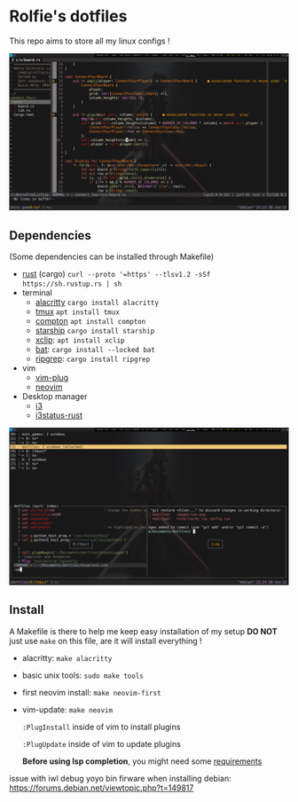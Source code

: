 # Rolfie's dotfiles

This repo aims to store all my linux configs ! 

![vim](./images/vim.png)

## Dependencies
  (Some dependencies can be installed through Makefile)

 - [rust](https://www.rust-lang.org/tools/install) (cargo) `curl --proto '=https' --tlsv1.2 -sSf https://sh.rustup.rs | sh`
 - terminal
    - [alacritty](https://github.com/alacritty/alacritty) `cargo install alacritty`
    - [tmux](https://github.com/tmux/tmux) `apt install tmux`
    - [compton](https://github.com/chjj/compton) `apt install compton`
    - [starship](https://github.com/starship/starship) `cargo install starship`
    - [xclip](https://github.com/astrand/xclip): `apt install xclip`
    - [bat](https://github.com/sharkdp/bat): `cargo install --locked bat`
    - [ripgrep](https://github.com/BurntSushi/ripgrep): `cargo install ripgrep`
 - vim
    - [vim-plug](https://github.com/junegunn/vim-plug)
    - [neovim](https://github.com/neovim/neovim)
 - Desktop manager
    - [i3](https://github.com/i3/i3)
    - [i3status-rust](https://github.com/greshake/i3status-rust)



![tmux](./images/tmux.png)


## Install 
A Makefile is there to help me keep easy installation of my setup **DO NOT**
just use `make` on this file, are it will install everything !

- alacritty: `make alacritty`
- basic unix tools: `sudo make tools`
- first neovim install: `make neovim-first` 
- vim-update: `make neovim`

  `:PlugInstall` inside of vim to install plugins

  `:PlugUpdate` inside of vim to update plugins

  **Before using lsp completion**, you might need some [requirements](https://github.com/neovim/nvim-lspconfig)


issue with iwl debug yoyo bin firware when installing debian: https://forums.debian.net/viewtopic.php?t=149817


